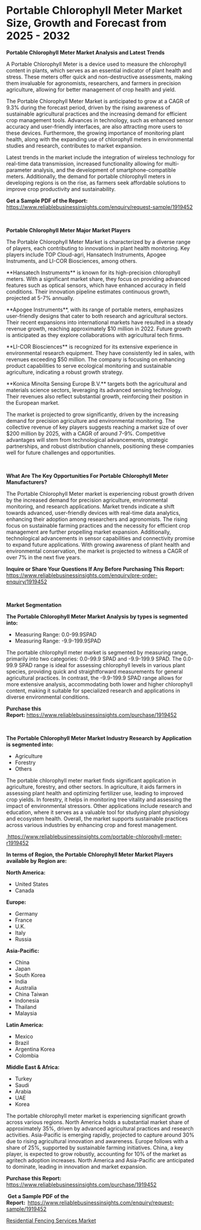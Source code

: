 <p><h1>Portable Chlorophyll Meter Market Size, Growth and Forecast from 2025 - 2032</h1></p><p><strong>Portable Chlorophyll Meter Market Analysis and Latest Trends</strong></p>
<p><p>A Portable Chlorophyll Meter is a device used to measure the chlorophyll content in plants, which serves as an essential indicator of plant health and stress. These meters offer quick and non-destructive assessments, making them invaluable for agronomists, researchers, and farmers in precision agriculture, allowing for better management of crop health and yield.</p><p>The Portable Chlorophyll Meter Market is anticipated to grow at a CAGR of 9.3% during the forecast period, driven by the rising awareness of sustainable agricultural practices and the increasing demand for efficient crop management tools. Advances in technology, such as enhanced sensor accuracy and user-friendly interfaces, are also attracting more users to these devices. Furthermore, the growing importance of monitoring plant health, along with the expanding use of chlorophyll meters in environmental studies and research, contributes to market expansion.</p><p>Latest trends in the market include the integration of wireless technology for real-time data transmission, increased functionality allowing for multi-parameter analysis, and the development of smartphone-compatible meters. Additionally, the demand for portable chlorophyll meters in developing regions is on the rise, as farmers seek affordable solutions to improve crop productivity and sustainability.</p></p>
<p><strong>Get a Sample PDF of the Report:&nbsp;</strong> <a href="https://www.reliablebusinessinsights.com/enquiry/request-sample/1919452?utm_campaign=2440&utm_medium=2&utm_source=Github&utm_content=ia&utm_term=10042025&utm_id=portable-chlorophyll-meter">https://www.reliablebusinessinsights.com/enquiry/request-sample/1919452</a></p>
<p>&nbsp;</p>
<p><strong>Portable Chlorophyll Meter Major Market Players</strong></p>
<p><p>The Portable Chlorophyll Meter Market is characterized by a diverse range of players, each contributing to innovations in plant health monitoring. Key players include TOP Cloud-agri, Hansatech Instruments, Apogee Instruments, and LI-COR Biosciences, among others.</p><p>**Hansatech Instruments** is known for its high-precision chlorophyll meters. With a significant market share, they focus on providing advanced features such as optical sensors, which have enhanced accuracy in field conditions. Their innovation pipeline estimates continuous growth, projected at 5-7% annually.</p><p>**Apogee Instruments**, with its range of portable meters, emphasizes user-friendly designs that cater to both research and agricultural sectors. Their recent expansions into international markets have resulted in a steady revenue growth, reaching approximately $10 million in 2022. Future growth is anticipated as they explore collaborations with agricultural tech firms.</p><p>**LI-COR Biosciences** is recognized for its extensive experience in environmental research equipment. They have consistently led in sales, with revenues exceeding $50 million. The company is focusing on enhancing product capabilities to serve ecological monitoring and sustainable agriculture, indicating a robust growth strategy.</p><p>**Konica Minolta Sensing Europe B.V.** targets both the agricultural and materials science sectors, leveraging its advanced sensing technology. Their revenues also reflect substantial growth, reinforcing their position in the European market.</p><p>The market is projected to grow significantly, driven by the increasing demand for precision agriculture and environmental monitoring. The collective revenue of key players suggests reaching a market size of over $200 million by 2025, with a CAGR of around 7-9%. Competitive advantages will stem from technological advancements, strategic partnerships, and robust distribution channels, positioning these companies well for future challenges and opportunities.</p></p>
<p>&nbsp;</p>
<p><strong>What Are The Key Opportunities For Portable Chlorophyll Meter Manufacturers?</strong></p>
<p><p>The Portable Chlorophyll Meter market is experiencing robust growth driven by the increased demand for precision agriculture, environmental monitoring, and research applications. Market trends indicate a shift towards advanced, user-friendly devices with real-time data analytics, enhancing their adoption among researchers and agronomists. The rising focus on sustainable farming practices and the necessity for efficient crop management are further propelling market expansion. Additionally, technological advancements in sensor capabilities and connectivity promise to expand future applications. With growing awareness of plant health and environmental conservation, the market is projected to witness a CAGR of over 7% in the next five years.</p></p>
<p><strong>Inquire or Share Your Questions If Any Before Purchasing This Report:</strong> <a href="https://www.reliablebusinessinsights.com/enquiry/pre-order-enquiry/1919452?utm_campaign=2440&utm_medium=2&utm_source=Github&utm_content=ia&utm_term=10042025&utm_id=portable-chlorophyll-meter">https://www.reliablebusinessinsights.com/enquiry/pre-order-enquiry/1919452</a></p>
<p>&nbsp;</p>
<p><strong>Market Segmentation</strong></p>
<p><strong>The Portable Chlorophyll Meter Market Analysis by types is segmented into:</strong></p>
<p><ul><li>Measuring Range: 0.0-99.9SPAD</li><li>Measuring Range: -9.9-199.9SPAD</li></ul></p>
<p><p>The portable chlorophyll meter market is segmented by measuring range, primarily into two categories: 0.0-99.9 SPAD and -9.9-199.9 SPAD. The 0.0-99.9 SPAD range is ideal for assessing chlorophyll levels in various plant species, providing quick and straightforward measurements for general agricultural practices. In contrast, the -9.9-199.9 SPAD range allows for more extensive analysis, accommodating both lower and higher chlorophyll content, making it suitable for specialized research and applications in diverse environmental conditions.</p></p>
<p><strong>Purchase this Report:&nbsp;</strong><a href="https://www.reliablebusinessinsights.com/purchase/1919452?utm_campaign=2440&utm_medium=2&utm_source=Github&utm_content=ia&utm_term=10042025&utm_id=portable-chlorophyll-meter">https://www.reliablebusinessinsights.com/purchase/1919452</a></p>
<p>&nbsp;</p>
<p><strong>The Portable Chlorophyll Meter Market Industry Research by Application is segmented into:</strong></p>
<p><ul><li>Agriculture</li><li>Forestry</li><li>Others</li></ul></p>
<p><p>The portable chlorophyll meter market finds significant application in agriculture, forestry, and other sectors. In agriculture, it aids farmers in assessing plant health and optimizing fertilizer use, leading to improved crop yields. In forestry, it helps in monitoring tree vitality and assessing the impact of environmental stressors. Other applications include research and education, where it serves as a valuable tool for studying plant physiology and ecosystem health. Overall, the market supports sustainable practices across various industries by enhancing crop and forest management.</p></p>
<p><a href="https://www.reliablebusinessinsights.com/portable-chlorophyll-meter-r1919452?utm_campaign=2440&utm_medium=2&utm_source=Github&utm_content=ia&utm_term=10042025&utm_id=portable-chlorophyll-meter">&nbsp;https://www.reliablebusinessinsights.com/portable-chlorophyll-meter-r1919452</a></p>
<p><strong>In terms of Region, the Portable Chlorophyll Meter Market Players available by Region are:</strong></p>
<p>
    <p> <strong> North America: </strong>
        <ul>
            <li>United States</li>
            <li>Canada</li>
        </ul>
        </p> 
    <p> <strong> Europe: </strong>
        <ul>
            <li>Germany</li>
            <li>France</li>
            <li>U.K.</li>
            <li>Italy</li>
            <li>Russia</li>
        </ul>
        </p> 
    <p> <strong> Asia-Pacific: </strong>
        <ul>
            <li>China</li>
            <li>Japan</li>
            <li>South Korea</li>
            <li>India</li>
            <li>Australia</li>
            <li>China Taiwan</li>
            <li>Indonesia</li>
            <li>Thailand</li>
            <li>Malaysia</li>
        </ul>
        </p> 
    <p> <strong> Latin America: </strong>
        <ul>
            <li>Mexico</li>
            <li>Brazil</li>
            <li>Argentina Korea</li>
            <li>Colombia</li>
        </ul>
        </p> 
    <p> <strong> Middle East & Africa: </strong>
        <ul>
            <li>Turkey</li>
            <li>Saudi</li>
            <li>Arabia</li>
            <li>UAE</li>
            <li>Korea</li>
        </ul>
    </p>
    </p>
<p><p>The portable chlorophyll meter market is experiencing significant growth across various regions. North America holds a substantial market share of approximately 35%, driven by advanced agricultural practices and research activities. Asia-Pacific is emerging rapidly, projected to capture around 30% due to rising agricultural innovation and awareness. Europe follows with a share of 25%, supported by sustainable farming initiatives. China, a key player, is expected to grow robustly, accounting for 10% of the market as agritech adoption increases. North America and Asia-Pacific are anticipated to dominate, leading in innovation and market expansion.</p></p>
<p><strong>Purchase this Report: </strong><a href="https://www.reliablebusinessinsights.com/purchase/1919452?utm_campaign=2440&utm_medium=2&utm_source=Github&utm_content=ia&utm_term=10042025&utm_id=portable-chlorophyll-meter">https://www.reliablebusinessinsights.com/purchase/1919452</a></p>
<p>&nbsp;<strong>Get a Sample PDF of the Report:&nbsp;&nbsp;</strong><a href="https://www.reliablebusinessinsights.com/enquiry/request-sample/1919452?utm_campaign=2440&utm_medium=2&utm_source=Github&utm_content=ia&utm_term=10042025&utm_id=portable-chlorophyll-meter">https://www.reliablebusinessinsights.com/enquiry/request-sample/1919452</a></p>
<p><strong></strong></p>
<p><p><a href="https://github.com/kaidaloeckf7/Market-Research-Report-List-1/blob/main/residential-fencing-services-market.md?utm_campaign=2440&utm_medium=2&utm_source=Github&utm_content=ia&utm_term=10042025&utm_id=portable-chlorophyll-meter">Residential Fencing Services Market</a></p></p>